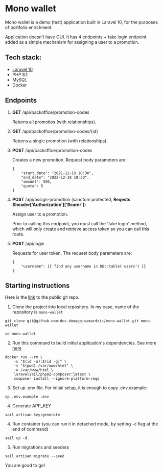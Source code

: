 # Mono wallet

Mono wallet is a demo (test) application built in Laravel 10, for the purposes of portfolio enrichment

Application doesn't have GUI. It has 4 endpoints + fake login endpoint added as a simple mechanism for assigning a user to a promotion.

## Tech stack:

-   [Laravel 10](https://laravel.com/docs/10.x)
-   PHP 8.1
-   MySQL
-   Docker

## Endpoints

1.  **GET** /api/backoffice/promotion-codes

    Returns all promotios (with relationships).

2.  **GET** /api/backoffice/promotion-codes/{id}

    Returns a single promotion (with relationships).

3.  **POST** /api/backoffice/promotion-codes

    Creates a new promotion. Request body parameters are:

    ```
    {
        "start_date": "2021-12-18 18:30",
        "end_date": "2022-12-18 18:30",
        "amount": 500,
        "quota": 5
    }
    ```

4.  **POST** /api/assign-promotion (sanctum protected, **Reqests $header['Authorization']['Bearer']**)

    Assign user to a promotion.

    Prior to calling this endpoint, you must call the 'fake login' method, which will only create and retrieve access token so you can call this route.

5.  **POST** /api/login

    Requests for user token. The request body parameters are:

    ```
    {
        "username": {{ find any username in DB::table('users') }}
    }
    ```

## Starting instructions

Here is the [link](https://github.com/dev-domagojsamardzic/mono-wallet) to the public git repo.

1.  Clone the project into local repository. In my case, name of the repository is `mono-wallet`

```
git clone git@github.com:dev-domagojsamardzic/mono-wallet.git mono-wallet
```

`cd mono-wallet`

2.  Run this command to build initial application's dependencies. See more [here](https://laravel.com/docs/10.x/sail#installing-composer-dependencies-for-existing-projects)

```
docker run --rm \
    -u "$(id -u):$(id -g)" \
    -v "$(pwd):/var/www/html" \
    -w /var/www/html \
    laravelsail/php82-composer:latest \
    composer install --ignore-platform-reqs
```

3.  Set up .env file. For initial setup, it is enough to copy .env.example:

`cp .env.example .env`

4.  Generate APP_KEY

`sail artisan key:generate`

4. Run container (you can run it in detached mode, by setting `-d` flag at the end of command)

`sail up -d`

5. Run migrations and seeders

`sail artisan migrate --seed`

You are good to go!
